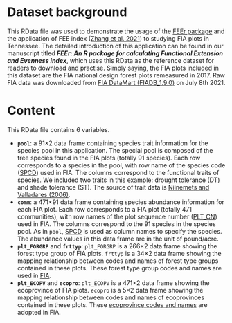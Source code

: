 # Dataset background

This RData file was used to demonstrate the usage of the [FEEr package](https://github.com/tz05/FEEr) and the application of FEE index ([Zhang et al. 2021](https://doi.org/10.1002/ece3.7577)) to studying FIA plots in Tennessee. The detailed introduction of this application can be found in our manuscript titled ___FEEr: An R package for calculating Functional Extension and Evenness index___, which uses this RData as the reference dataset for readers to download and practise. Simply saying, the FIA plots included in this dataset are the FIA national design forest plots remeasured in 2017. Raw FIA data was downloaded from [FIA DataMart (FIADB_1.9.0)](https://apps.fs.usda.gov/fia/datamart/) on July 8th 2021.

# Content

This RData file contains 6 variables.

* __`pool`__: a 91×2 data frame containing species trait information for the species pool in this application. The special pool is composed of the tree species found in the FIA plots (totally 91 species). Each row corresponds to a species in the pool, with row name of the species code ([SPCD](https://www.fia.fs.fed.us/library/database-documentation/current/ver90/FIADB%20User%20Guide%20P2_9-0_final.pdf)) used in FIA. The columns correspond to the functional traits of species. We included two traits in this example: drought tolerance (DT) and shade tolerance (ST). The source of trait data is [Niinemets and Valladares (2006)](https://doi.org/10.1890/0012-9615(2006)076[0521:TTSDAW]2.0.CO;2).
* __`comm`__: a 471×91 data frame containing species abundance information for each FIA plot. Each row corresponds to a FIA plot (totally 471 communities), with row names of the plot sequence number ([PLT_CN](https://www.fia.fs.fed.us/library/database-documentation/current/ver90/FIADB%20User%20Guide%20P2_9-0_final.pdf)) used in FIA. The columns correspond to the 91 species in the species pool. As in `pool`, [SPCD](https://www.fia.fs.fed.us/library/database-documentation/current/ver90/FIADB%20User%20Guide%20P2_9-0_final.pdf) is used as column names to specify the species. The abundance values in this data frame are in the unit of pound/acre.
* __`plt_FORGRP`__ and __`frttyp`__: `plt_FORGRP` is a 266×2 data frame showing the forest type group of FIA plots. `frttyp` is a 34×2 data frame showing the mapping relationship between codes and names of forest type groups contained in these plots. These forest type group codes and names are used in [FIA](https://www.fia.fs.fed.us/library/database-documentation/current/ver90/FIADB%20User%20Guide%20P2_9-0_final.pdf).
* __`plt_ECOPV`__ and __`ecopro`__: `plt_ECOPV` is a 471×2 data frame showing the ecoprovince of FIA plots. `ecopro` is a 5×2 data frame showing the mapping relationship between codes and names of ecoprovinces contained in these plots. These [ecoprovince codes and names](http://www.treesearch.fs.fed.us/pubs/48672) are adopted in FIA.
